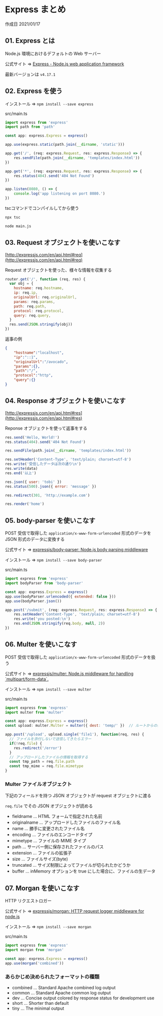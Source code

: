 # Express まとめ

作成日 2021/01/17

## 01. Express とは

Node.js 環境におけるデフォルトの Web サーバー

公式サイト => [Express \- Node\.js web application framework](https://expressjs.com/)

最新バージョンは `v4.17.1`

## 02. Express を使う

インストール => `npm install --save express`

src/main.ts

```javascript
import express from 'express'
import path from 'path'

const app: express.Express = express()

app.use(express.static(path.join(__dirname, 'static')))

app.get('/', (req: express.Request, res: express.Response) => {
    res.sendFile(path.join(__dirname, 'templates/index.html'))
})

app.get('*', (req: express.Request, res: express.Response) => {
    res.status(404).send('404 Not Found')
})

app.listen(8080, () => {
    console.log('app listening on port 8080.')
})
```

tscコマンドでコンパイルしてから使う

```bash
npx tsc

node main.js
```

## 03. Request オブジェクトを使いこなす

[http://expressjs.com/en/api.html#req](http://expressjs.com/en/api.html#req)

Request オブジェクトを使った、様々な情報を収集する

```javascript
router.get('/', function (req, res) {
  var obj = {
    hostname: req.hostname,
    ip: req.ip,
    originalUrl: req.originalUrl,
    params: req.params,
    path: req.path,
    protocol: req.protocol,
    query: req.query,
  }
  res.send(JSON.stringify(obj))
})
```

返事の例

```json
{
    "hostname":"localhost",
    "ip":"::1",
    "originalUrl":"/avocado",
    "params":{},
    "path":"/",
    "protocol":"http",
    "query":{}
}
```

## 04. Response オブジェクトを使いこなす

[http://expressjs.com/en/api.html#res](http://expressjs.com/en/api.html#res)

Reponse オブジェクトを使って返事をする

```javascript
res.send('Hello, World!')
res.status(404).send('404 Not Found')

res.sendFile(path.join(__dirname, 'templates/index.html'))

res.setHeader('Content-Type', 'text/plain; charset=utf-8')
res.write('受信したデータは次の通り\n')
res.write(data)
res.end('以上')

res.json({ user: 'tobi' })
res.status(500).json({ error: 'message' })

res.redirect(301, 'http://example.com')

res.render('home')
```

## 05. body-parser を使いこなす

POST 受信で取得した `application/x-www-form-urlencoded` 形式のデータを JSON 形式のデータに変換する

公式サイト => [expressjs/body\-parser: Node\.js body parsing middleware](https://github.com/expressjs/body-parser)

インストール => `npm install --save body-parser`

src/main.ts

```javascript
import express from 'express'
import bodyParser from 'body-parser'

const app: express.Express = express()
app.use(bodyParser.urlencoded({ extended: false }))
app.use(bodyParser.json())

app.post('/submit', (req: express.Request, res: express.Response) => {
    res.setHeader('Content-Type', 'text/plain; charset=utf-8')
    res.write('you posted:\n')
    res.end(JSON.stringify(req.body, null, 2))
})
```

## 06. Multer を使いこなす

POST 受信で取得した `application/x-www-form-urlencoded` 形式のデータを扱う

公式サイト => [expressjs/multer: Node\.js middleware for handling \`multipart/form\-data\`\.](https://github.com/expressjs/multer)

インストール => `npm install --save multer`

src/main.ts

```javascript
import express from 'express'
import multer from 'multer'

const app: express.Express = express()
const upload: multer.Multer = multer({ dest: 'temp/' })  // ルートからの相対パス

app.post('/upload', upload.single('file1'), function(req, res) {
  // ファイルを添付しないで送信してきたらエラー
  if(!req.file) {
    res.redirect('/error')
  }
  // アップロードしたファイルの情報を取得する
  const tmp_path = req.file.path
  const tmp_mime = req.file.mimetype
}
```

### Multer ファイルオブジェクト

下記のフィールドを持つ JSON オブジェクトが request オブジェクトに渡る

`req.file` でその JSON オブジェクトが読める

- fieldname    ... HTML フォームで指定された名前
- originalname ... アップロードしたファイルのファイル名
- name         ... 勝手に変更されたファイル名
- encoding     ... ファイルのエンコードタイプ
- mimetype     ... ファイルの MIME タイプ
- path         ... サーバー側に保存されたファイルのパス
- extension    ... ファイルの拡張子
- size         ... ファイルサイズ(byte)
- truncated    ... サイズ制限によってファイルが切られたかどうか
- buffer       ... inMemory オプションを true にした場合に、ファイルの生データ

## 07. Morgan を使いこなす

HTTP リクエストロガー

公式サイト => [expressjs/morgan: HTTP request logger middleware for node\.js](https://github.com/expressjs/morgan)

インストール => `npm install --save morgan`

src/main.ts

```js
import express from 'express'
import morgan from 'morgan'

const app: express.Express = express()
app.use(morgan('combined'))
```

### あらかじめ決められたフォーマットの種類

- combined ... Standard Apache combined log output
- common   ... Standard Apache common log output
- dev      ... Concise output colored by response status for development use
- short    ... Shorter than default
- tiny     ... The minimal output
